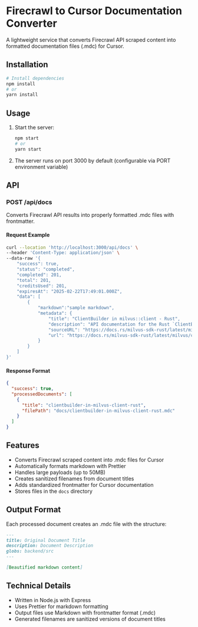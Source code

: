 # Firecrawl to Cursor Documentation Converter

A lightweight service that converts Firecrawl API scraped content into formatted documentation files (.mdc) for Cursor.

## Installation

```bash
# Install dependencies
npm install
# or
yarn install
```

## Usage

1. Start the server:
   ```bash
   npm start
   # or
   yarn start
   ```

2. The server runs on port 3000 by default (configurable via PORT environment variable)

## API

### POST /api/docs

Converts Firecrawl API results into properly formatted .mdc files with frontmatter.

#### Request Example

```bash
curl --location 'http://localhost:3000/api/docs' \
--header 'Content-Type: application/json' \
--data-raw '{
    "success": true,
    "status": "completed",
    "completed": 201,
    "total": 201,
    "creditsUsed": 201,
    "expiresAt": "2025-02-22T17:49:01.000Z",
    "data": [
        {
            "markdown":"sample markdown",
            "metadata": {
                "title": "ClientBuilder in milvus::client - Rust",
                "description": "API documentation for the Rust `ClientBuilder` struct in crate `milvus`.",
                "sourceURL": "https://docs.rs/milvus-sdk-rust/latest/milvus/client/struct.ClientBuilder.html",
                "url": "https://docs.rs/milvus-sdk-rust/latest/milvus/client/struct.ClientBuilder.html"
            }
        }
    ]
}'
```

#### Response Format

```json
{
  "success": true,
  "processedDocuments": [
    {
      "title": "clientbuilder-in-milvus-client-rust",
      "filePath": "docs/clientbuilder-in-milvus-client-rust.mdc"
    }
  ]
}
```

## Features

- Converts Firecrawl scraped content into .mdc files for Cursor
- Automatically formats markdown with Prettier
- Handles large payloads (up to 50MB)
- Creates sanitized filenames from document titles
- Adds standardized frontmatter for Cursor documentation
- Stores files in the `docs` directory

## Output Format

Each processed document creates an .mdc file with the structure:

```markdown
---
title: Original Document Title
description: Document Description
globs: backend/src
---

[Beautified markdown content]
```

## Technical Details

- Written in Node.js with Express
- Uses Prettier for markdown formatting
- Output files use Markdown with frontmatter format (.mdc)
- Generated filenames are sanitized versions of document titles